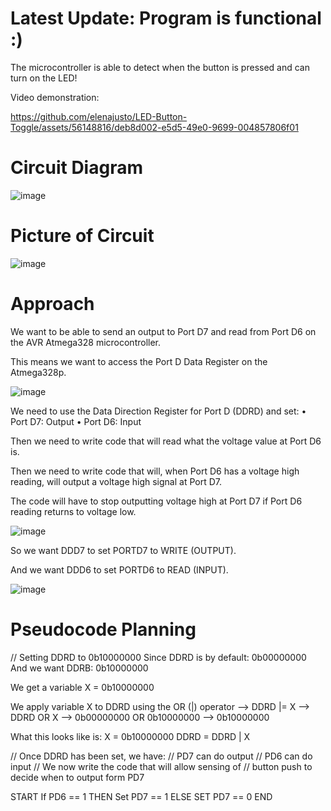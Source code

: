 # Latest Update: Program is functional :)
The microcontroller is able to detect when the button is pressed and can turn on the LED!

Video demonstration:

https://github.com/elenajusto/LED-Button-Toggle/assets/56148816/deb8d002-e5d5-49e0-9699-004857806f01

# Circuit Diagram
![image](https://github.com/elenajusto/LED-Button-Toggle/assets/56148816/329415a3-3021-4713-9e66-b1d87e11ac27)

# Picture of Circuit
![image](https://github.com/elenajusto/LED-Button-Toggle/assets/56148816/841eff54-05fd-4693-842b-abe622f574d4)

# Approach
We want to be able to send an output to Port D7 and read from Port D6 on the AVR Atmega328 microcontroller.

This means we want to access the Port D Data Register on the Atmega328p.

![image](https://github.com/elenajusto/LED-Button-Toggle/assets/56148816/31404007-0295-459a-a2c1-12e6a515075c)

We need to use the Data Direction Register for Port D (DDRD) and set:
	• Port D7: Output
	• Port D6: Input

Then we need to write code that will read what the voltage value at Port D6 is.

Then we need to write code that will, when Port D6 has a voltage high reading, will output a voltage high signal at Port D7.

The code will have to stop outputting voltage high at Port D7 if Port D6 reading returns to voltage low.

![image](https://github.com/elenajusto/LED-Button-Toggle/assets/56148816/2daf39d4-420b-4550-9dab-2b6036e20015)

So we want DDD7 to set PORTD7 to WRITE (OUTPUT).

And we want DDD6 to set PORTD6 to READ (INPUT).

![image](https://github.com/elenajusto/LED-Button-Toggle/assets/56148816/1d78c3d3-ef6c-4d02-811e-8decfebcbb61)

# Pseudocode Planning

// Setting DDRD to 0b10000000
Since DDRD is by default:  0b00000000
And we want DDRB:           0b10000000

We get a variable X = 0b10000000

We apply variable X to DDRD using the OR (|) operator
--> DDRD              |=    X
--> DDRD              OR   X
--> 0b00000000  OR   0b10000000
--> 0b10000000

What this looks like is:
X = 0b10000000
DDRD = DDRD | X

// Once DDRD has been set, we have:
// PD7 can do output
// PD6 can do input
// We now write the code that will allow sensing of 
// button push to decide when to output form PD7

START
If PD6 == 1 THEN
	Set PD7 == 1
ELSE
	SET PD7 == 0
END

